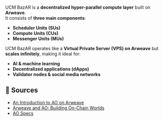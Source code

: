 UCM BazAR is a **decentralized hyper-parallel compute layer** built on **Arweave**.  
It consists of **three main components**:
- **Scheduler Units (SUs)**
- **Compute Units (CUs)**
- **Messenger Units (MUs)**

UCM BazAR operates like a **Virtual Private Server (VPS) on Arweave** but **scales infinitely**, making it ideal for:
- **AI & machine learning**
- **Decentralized applications (dApps)**
- **Validator nodes & social media networks**

## **🔹 Sources**
- [An Introduction to AO on Arweave](https://mirror.xyz/jonnyringo.eth/O4brlNpgarwI8jn_e73pIFuUEdNCs7vs9l1vtcWWQLo)
- [Arweave and AO: Building On-Chain Worlds](https://x.com/onlyarweave/status/1866971929179197847)
- [AO Specs](https://cookbook_ao.g8way.io/concepts/specs.html)